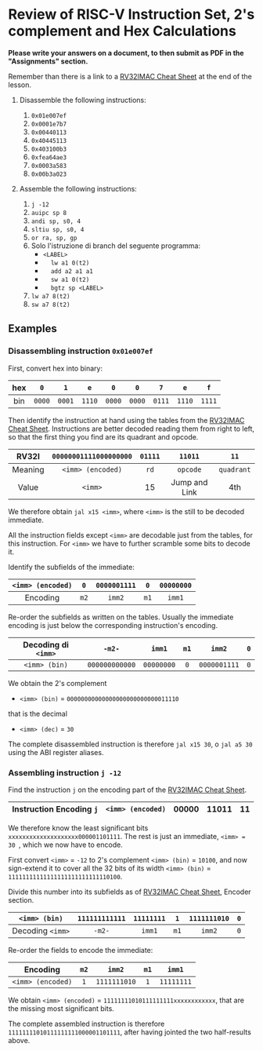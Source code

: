 # Review of RISC-V Instruction Set, 2's complement and Hex Calculations

**Please write your answers on a document, to then submit as PDF in the "Assignments" section.**

Remember than there is a link to a [RV32IMAC Cheat Sheet](./5_appendix.md) at the end of the lesson.

1. Disassemble the following instructions:  
    1. ```0x01e007ef```   
    2. ```0x0001e7b7```                                                                    
    3. ```0x00440113```                                                                  
    4. ```0x40445113```                                                                  
    5. ```0x403100b3```                                                                  
    6. ```0xfea64ae3```                                                                   
    7. ```0x0003a583```                                                                  
    8. ```0x00b3a023```

2. Assemble the following instructions:
    1. ```j -12```                                                                             
    2. ```auipc sp 8```                                                                     
    3. ```andi sp, s0, 4```                                                               
    4. ```sltiu sp, s0, 4```                                                               
    5. ```or ra, sp, gp```                                                                      
    6. Solo l'istruzione di branch del seguente programma:  
        - ```<LABEL>```  
        - &nbsp;&nbsp;&nbsp;&nbsp;```lw a1 0(t2)```   
        - &nbsp;&nbsp;&nbsp;&nbsp;```add a2 a1 a1```  
        - &nbsp;&nbsp;&nbsp;&nbsp;```sw a1 0(t2)```  
        - &nbsp;&nbsp;&nbsp;&nbsp;```bgtz sp <LABEL>```                                   
    7. ```lw a7 8(t2)```                                                                   
    8. ```sw a7 8(t2)```
     


## Examples

### Disassembling instruction ```0x01e007ef```

First, convert hex into binary:

| hex |  ```0```   |  ```1```   |  ```e```   |  ```0```   |  ```0```   |  ```7```   |  ```e```   |  ```f```   |
|:---:|:----------:|:----------:|:----------:|:----------:|:----------:|:----------:|:----------:|:----------:|
| bin | ```0000``` | ```0001``` | ```1110``` | ```0000``` | ```0000``` | ```0111``` | ```1110``` | ```1111``` |

Then identify the instruction at hand using the tables from the [RV32IMAC Cheat Sheet](./5_appendix.md). Instructions are better decoded reading them from right to left, so that the first thing you find are its quadrant and opcode.

|  RV32I  | ```00000001111000000000``` |  ```01111```   |     ```11011```     |       ```11```       |
|:-------:|:--------------------------:|:--------------:|:-------------------:|:--------------------:|
| Meaning |   ```<imm> (encoded)```    |    ```rd```    |    ```opcode```     |    ```quadrant```    |
|  Value  |   ```<imm>```              |       15       |    Jump and Link    |         4th          |

We therefore obtain ```jal x15 <imm>```, where ```<imm>``` is the still to be decoded immediate.

All the instruction fields except ```<imm>``` are decodable just from the tables, for this instruction. For ```<imm>``` we have to further scramble some bits to decode it.

Identify the subfields of the immediate:

| ```<imm> (encoded)``` | ```0```  | ```0000001111``` | ```0```  | ```00000000``` |
|:---------------------:|:--------:|:----------------:|:--------:|:--------------:|
|       Encoding        | ```m2``` |    ```imm2```    | ```m1``` |   ```imm1```   |

Re-order the subfields as written on the tables. Usually the immediate encoding is just below the corresponding instruction's encoding.

| Decoding di ```<imm>``` |     ```-m2-```     |   ```imm1```   | ```m1``` |    ```imm2```    | ```0``` |
|:-----------------------:|:------------------:|:--------------:|:--------:|:----------------:|:-------:|
| ```<imm> (bin)```       | ```000000000000``` | ```00000000``` | ```0```  | ```0000001111``` | ```0``` |

We obtain the 2's complement 
- ```<imm> (bin)``` = ```00000000000000000000000000011110``` 

that is the decimal
- ```<imm> (dec)``` = ```30```

The complete disassembled instruction is therefore ```jal x15 30```, o ```jal a5 30``` using the ABI register aliases.

### Assembling instruction ```j -12```

Find the instruction ```j``` on the encoding part of the [RV32IMAC Cheat Sheet](./5_appendix.md). 

| Instruction Encoding ```j``` | ```<imm> (encoded)``` | 00000 |     11011     |    11    |
|:--------------------------------:|:---------------------:|:-----:|:-------------:|:--------:|

We therefore know the least significant bits ```xxxxxxxxxxxxxxxxxxxx000001101111```. The rest is just an immediate, ```<imm> = 30 ```, which we now have to encode.

First convert ```<imm>``` = ```-12``` to 2's complement ```<imm> (bin)``` = ```10100```, and now sign-extend it to cover all the 32 bits of its width ```<imm> (bin)``` = ```11111111111111111111111111110100```.

Divide this number into its subfields as of [RV32IMAC Cheat Sheet](./5_appendix.md), Encoder section. 

| ```<imm> (bin)```       | ```111111111111``` | ```11111111``` | ```1```  | ```1111111010``` | ```0``` |
|:-----------------------:|:------------------:|:--------------:|:--------:|:----------------:|:-------:|
| Decoding ```<imm>``` |     ```-m2-```     |   ```imm1```   | ```m1``` |    ```imm2```    | ```0``` |

Re-order the fields to encode the immediate:

|       Encoding        | ```m2``` |    ```imm2```    | ```m1``` |   ```imm1```   |
|:---------------------:|:--------:|:----------------:|:--------:|:--------------:|
| ```<imm> (encoded)``` | ```1```  | ```1111111010``` | ```1```  | ```11111111``` |

We obtain ```<imm> (encoded)``` = ```11111111010111111111xxxxxxxxxxxx```, that are the missing most significant bits. 

The complete assembled instruction is therefore ```11111111010111111111000001101111```, after having jointed the two half-results above.



